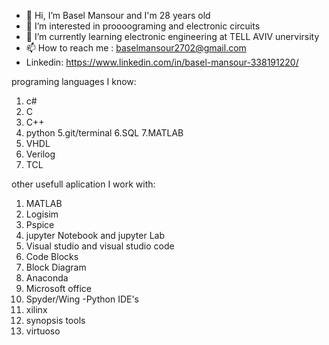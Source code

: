 - 👋 Hi, I’m Basel Mansour and I'm 28 years old
- 👀 I’m interested in proooograming and electronic circuits
- 🌱 I’m currently learning electronic engineering at TELL AVIV unervirsity 
- 📫 How to reach me : baselmansour2702@gmail.com
- Linkedin: https://www.linkedin.com/in/basel-mansour-338191220/ 

programing languages I know:
1. c#
2. C
3. C++
4. python
5.git/terminal
6.SQL
7.MATLAB
8. VHDL
9. Verilog
10. TCL

other usefull aplication I work with:
1. MATLAB
2. Logisim
3. Pspice
4. jupyter Notebook and jupyter Lab
5. Visual studio and visual studio code
6. Code Blocks
7. Block Diagram
8. Anaconda
9. Microsoft office
10. Spyder/Wing -Python IDE's
11. xilinx
12. synopsis tools
13. virtuoso

<!---
BaselDOS/BaselDOS is a ✨ special ✨ repository because its `README.md` (this file) appears on your GitHub profile.
You can click the Preview link to take a look at your changes.
--->

